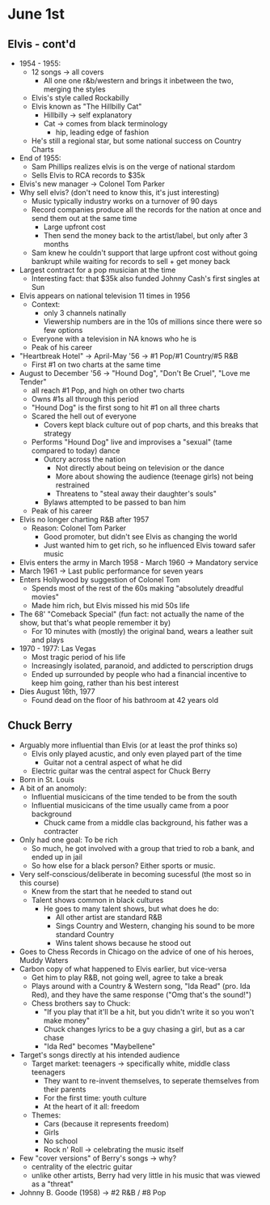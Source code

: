 June 1st
========

Elvis - cont'd
--------------
- 1954 - 1955:
  - 12 songs -> all covers
    - All one one r&b/western and brings it inbetween the two, merging the styles
  - Elvis's style called Rockabilly
  - Elvis known as "The Hillbilly Cat"
    - Hillbilly -> self explanatory
    - Cat -> comes from black terminology
      - hip, leading edge of fashion
  - He's still a regional star, but some national success on Country Charts
- End of 1955:
  - Sam Phillips realizes elvis is on the verge of national stardom
  - Sells Elvis to RCA records to $35k
- Elvis's new manager -> Colonel Tom Parker
- Why sell elvis? (don't need to know this, it's just interesting)
  - Music typically industry works on a turnover of 90 days
  - Record companies produce all the records for the nation at once and send them out at the same time
    - Large upfront cost
    - Then send the money back to the artist/label, but only after 3 months
  - Sam knew he couldn't support that large upfront cost without going bankrupt while waiting for records to sell + get money back
- Largest contract for a pop musician at the time
  - Interesting fact: that $35k also funded Johnny Cash's first singles at Sun
- Elvis appears on national television 11 times in 1956
  - Context:
    - only 3 channels natinally
    - Viewership numbers are in the 10s of millions since there were so few options
  - Everyone with a television in NA knows who he is
  - Peak of his career
- "Heartbreak Hotel" -> April-May '56 -> #1 Pop/#1 Country/#5 R&B
  - First #1 on two charts at the same time
- August to December '56 -> "Hound Dog", "Don't Be Cruel", "Love me Tender"
  - all reach #1 Pop, and high on other two charts
  - Owns #1s all through this period
  - "Hound Dog" is the first song to hit #1 on all three charts
  - Scared the hell out of everyone
    - Covers kept black culture out of pop charts, and this breaks that strategy
  - Performs "Hound Dog" live and improvises a "sexual" (tame compared to today) dance
    - Outcry across the nation
      - Not directly about being on television or the dance
      - More about showing the audience (teenage girls) not being restrained
      - Threatens to "steal away their daughter's souls"
    - Bylaws attempted to be passed to ban him
  - Peak of his career
- Elvis no longer charting R&B after 1957
  - Reason: Colonel Tom Parker
    - Good promoter, but didn't see Elvis as changing the world
    - Just wanted him to get rich, so he influenced Elvis toward safer music
- Elvis enters the army in March 1958 - March 1960 -> Mandatory service
- March 1961 -> Last public performance for seven years
- Enters Hollywood by suggestion of Colonel Tom
  - Spends most of the rest of the 60s making "absolutely dreadful movies"
  - Made him rich, but Elvis missed his mid 50s life
- The 68' "Comeback Special" (fun fact: not actually the name of the show, but that's what people remember it by)
  - For 10 minutes with (mostly) the original band, wears a leather suit and plays
- 1970 - 1977: Las Vegas
  - Most tragic period of his life
  - Increasingly isolated, paranoid, and addicted to perscription drugs
  - Ended up surrounded by people who had a financial incentive to keep him going, rather than his best interest
- Dies August 16th, 1977
  - Found dead on the floor of his bathroom at 42 years old

Chuck Berry
-----------
- Arguably more influential than Elvis (or at least the prof thinks so)
  - Elvis only played acustic, and only even played part of the time
    - Guitar not a central aspect of what he did
  - Electric guitar was the central aspect for Chuck Berry
- Born in St. Louis
- A bit of an anomoly:
  - Influential musicicans of the time tended to be from the south 
  - Influential musicicans of the time usually came from a poor background
    - Chuck came from a middle clas background, his father was a contracter
- Only had one goal: To be rich
  - So much, he got involved with a group that tried to rob a bank, and ended up in jail
  - So how else for a black person? Either sports or music.
- Very self-conscious/deliberate in becoming sucessful (the most so in this course)
  - Knew from the start that he needed to stand out
  - Talent shows common in black cultures
    - He goes to many talent shows, but what does he do:
      - All other artist are standard R&B
      - Sings Country and Western, changing his sound to be more standard Country
      - Wins talent shows because he stood out
- Goes to Chess Records in Chicago on the advice of one of his heroes, Muddy Waters
- Carbon copy of what happened to Elvis earlier, but vice-versa
  - Get him to play R&B, not going well, agree to take a break
  - Plays around with a Country & Western song, "Ida Read" (pro. Ida Red), and they have the same response ("Omg that's the sound!")
  - Chess brothers say to Chuck:
    - "If you play that it'll be a hit, but you didn't write it so you won't make money"
    - Chuck changes lyrics to be a guy chasing a girl, but as a car chase
    - "Ida Red" becomes "Maybellene"
- Target's songs directly at his intended audience
  - Target market: teenagers -> specifically white, middle class teenagers
    - They want to re-invent themselves, to seperate themselves from their parents
    - For the first time: youth culture
    - At the heart of it all: freedom
  - Themes:
    - Cars (because it represents freedom)
    - Girls
    - No school
    - Rock n' Roll -> celebrating the music itself
- Few "cover versions" of Berry's songs -> why?
  - centrality of the electric guitar
  - unlike other artists, Berry had very little in his music that was viewed as a "threat"
- Johnny B. Goode (1958) -> #2 R&B / #8 Pop

